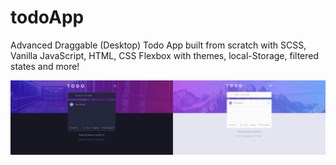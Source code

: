 # todoApp
Advanced Draggable (Desktop) Todo App built from scratch with SCSS, Vanilla JavaScript, HTML, CSS Flexbox with themes, local-Storage, filtered states and more!

<img src="./todo.jpg" />

